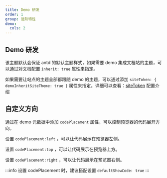 ```yaml
---
title: Demo 研发
order: 1
group: 进阶特性
demo:
  cols: 2
---
```


## Demo 研发

该主题默认会保证 antd 的默认主题样式，如果需要 demo 集成文档站的主题，可以通过对文档配置 `inherit: true` 属性来指定。

<code src="../demos/Antd.tsx"></code>
<code src="../demos/AntdInherit.tsx"></code>

如果需要让站点的主题全部都跟随 demo 的主题，可以通过添加 `siteToken: { demoInheritSiteTheme: true }` 属性来指定。详细可以查看：[siteToken](/config#sitetoken) 配置介绍

## 自定义方向

通过在 demo 元数据中添加 `codePlacement` 属性，可以控制预览器的代码展开方向。

设置 `codePlacement:left` ，可以让代码展示在预览器左侧。

<code src="../demos/Left.tsx"></code>

设置 `codePlacement:top` ，可以让代码展示在预览器上方。

<code src="../demos/Top.tsx"></code>

设置 `codePlacement:right` ，可以让代码展示在预览器右侧。

<code src="../demos/Right.tsx"></code>

:::info
设置 codePlacement 时，建议搭配设置 `defaultShowCode: true`
:::
